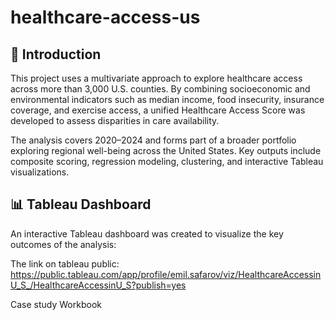 # healthcare-access-us

## 🏥 Introduction

This project uses a multivariate approach to explore healthcare access across more than 3,000 U.S. counties. By combining socioeconomic and environmental indicators such as median income, food insecurity, insurance coverage, and exercise access, a unified Healthcare Access Score was developed to assess disparities in care availability.

The analysis covers 2020–2024 and forms part of a broader portfolio exploring regional well-being across the United States. Key outputs include composite scoring, regression modeling, clustering, and interactive Tableau visualizations.

## 📊 Tableau Dashboard

An interactive Tableau dashboard was created to visualize the key outcomes of the analysis:

The link on tableau public: 
https://public.tableau.com/app/profile/emil.safarov/viz/HealthcareAccessinU_S_/HealthcareAccessinU_S?publish=yes

Case study 
Workbook

